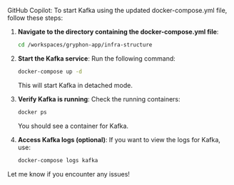 GitHub Copilot: To start Kafka using the updated docker-compose.yml file, follow these steps:

1. **Navigate to the directory containing the docker-compose.yml file**:
   ```bash
   cd /workspaces/gryphon-app/infra-structure
   ```

2. **Start the Kafka service**:
   Run the following command:
   ```bash
   docker-compose up -d
   ```

   This will start Kafka in detached mode.

3. **Verify Kafka is running**:
   Check the running containers:
   ```bash
   docker ps
   ```

   You should see a container for Kafka.

4. **Access Kafka logs (optional)**:
   If you want to view the logs for Kafka, use:
   ```bash
   docker-compose logs kafka
   ```

Let me know if you encounter any issues!